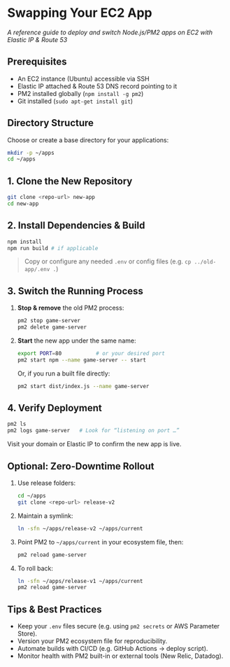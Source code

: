 # Swapping Your EC2 App

_A reference guide to deploy and switch Node.js/PM2 apps on EC2 with Elastic IP & Route 53_

## Prerequisites

- An EC2 instance (Ubuntu) accessible via SSH
- Elastic IP attached & Route 53 DNS record pointing to it
- PM2 installed globally (`npm install -g pm2`)
- Git installed (`sudo apt-get install git`)

## Directory Structure

Choose or create a base directory for your applications:

```bash
mkdir -p ~/apps
cd ~/apps
```

## 1. Clone the New Repository

```bash
git clone <repo-url> new-app
cd new-app
```

## 2. Install Dependencies & Build

```bash
npm install
npm run build # if applicable
```

> Copy or configure any needed `.env` or config files (e.g. `cp ../old-app/.env .`)

## 3. Switch the Running Process

1. **Stop & remove** the old PM2 process:
   ```bash
   pm2 stop game-server
   pm2 delete game-server
   ```
2. **Start** the new app under the same name:
   ```bash
   export PORT=80           # or your desired port
   pm2 start npm --name game-server -- start
   ```
   Or, if you run a built file directly:
   ```bash
   pm2 start dist/index.js --name game-server
   ```

## 4. Verify Deployment

```bash
pm2 ls
pm2 logs game-server   # Look for “listening on port …”
```

Visit your domain or Elastic IP to confirm the new app is live.

## Optional: Zero-Downtime Rollout

1. Use release folders:
   ```bash
   cd ~/apps
   git clone <repo-url> release-v2
   ```
2. Maintain a symlink:
   ```bash
   ln -sfn ~/apps/release-v2 ~/apps/current
   ```
3. Point PM2 to `~/apps/current` in your ecosystem file, then:
   ```bash
   pm2 reload game-server
   ```
4. To roll back:
   ```bash
   ln -sfn ~/apps/release-v1 ~/apps/current
   pm2 reload game-server
   ```

## Tips & Best Practices

- Keep your `.env` files secure (e.g. using `pm2 secrets` or AWS Parameter Store).
- Version your PM2 ecosystem file for reproducibility.
- Automate builds with CI/CD (e.g. GitHub Actions → deploy script).
- Monitor health with PM2 built-in or external tools (New Relic, Datadog).
